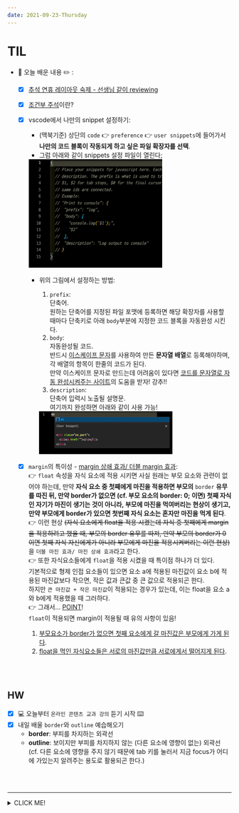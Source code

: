 ```yaml
---
date: 2021-09-23-Thursday
---
```


# TIL 
- 📝 오늘 배운 내용 ✏️ : 
  - [x] [추석 연휴 레이아웃 숙제 - 선생님 같이 reviewing](https://github.com/ekfka4863/frontEndCource_210901/tree/main/code/HW/%EC%B6%94%EC%84%9D%EA%B3%BC%EC%A0%9C/teacher's%20solution/layout_01) 
  - [x] [조건부 주석](https://github.com/ekfka4863/TIL/blob/master/HTML/ie_%EC%A1%B0%EA%B1%B4%EB%B6%80%EC%A3%BC%EC%84%9D.md)이란?     
  - [x] vscode에서 나만의 snippet 설정하기:      
    - (맥북기준) 상단의 `code` 👉 `preference` 👉 `user snippets`에 들어가서 **나만의 코드 블록이 작동되게 하고 싶은 파일 확장자를 선택**.     
    - 그럼 아래와 같이 snippets 설정 파일이 열린다;       
    <img src="./images/user_snippets.png" alt="snippets 설정하기" width="300px" height="" style="margin-left: px;"/>    
    <br />

    - 위의 그림에서 설정하는 방법:    
      1. `prefix`:    
      단축어.     
      원하는 단축어를 지정된 파일 포맷에 등록하면 해당 확장자를 사용할 때마다 단축키로 아래 `body`부분에 지정한 코드 블록을 자동완성 시킨다.         
      2. `body`:       
      자동완성될 코드.      
      반드시 [이스케이프 문자](https://ko.wikipedia.org/wiki/%EC%9D%B4%EC%8A%A4%EC%BC%80%EC%9D%B4%ED%94%84_%EB%AC%B8%EC%9E%90)를 사용하여 만든 **문자열 배열**로 등록해야하며, 각 배열의 항목이 한줄의 코드가 된다.         
      만약 이스케이프 문자로 만드는데 어려움이 있다면 [코드를 문자열로 자동 완성시켜주는 사이트](https://snippet-generator.app/)의 도움을 받자! 강추!!             
      3. `description`:        
      단축어 입력시 노출될 설명문.        
      여기까지 완성하면 아래와 같이 사용 가능!          

      <img src="./images/how_snippet_works.gif" alt="snippet이 정상 작동할 때의 모습" width="300px" height="" style="margin-left: px;"/>        
      <br />

  - [x] `margin`의 특이성 - [margin 상쇄 효과/ 더블 margin 효과](https://github.com/ekfka4863/TIL/blob/master/CSS%26SASS%26Bootstrap/CSS/CSS_margin_with_floated_elements.md):        
    👉 `float` 속성을 자식 요소에 적용 시키면 사실 원래는 부모 요소와 관련이 없어야 하는데, 만약 **자식 요소 중 첫째에게 마진을 적용하면 부모의** `border` **유무를 따진 뒤, 만약 border가 없으면 (cf. 부모 요소의 border: 0; 이면) 첫째 자식인 자기가 마진이 생기는 것이 아니라, 부모에 마진을 먹여버리는 현상이 생기고, 만약 부모에게 border가 있으면 첫번째 자식 요소는 혼자만 마진을 먹게 된다**.            
    👉 이런 현상 ~~(자식 요소에게 float을 적용 시켰는데 자식 중 첫째에게 margin을 적용하려고 했을 때, 부모의 border 유무를 따져, 만약 부모의 border가 0이면 첫째 자식 자신에게가 아니라 부모에게 마진을 적용시켜버리는 이런 현상)~~ 을 `더블 마진 효과/ 마진 상쇄 효과`라고 한다.       
    👉 또한 자식요소들에게 `float`을 적용 시켰을 때 특이점 하나가 더 있다.     
    기본적으로 형제 인접 요소들이 있으면 요소 a에 적용된 마진값이 요소 b에 적용된 마진값보다 작으면, 작은 값과 큰값 중 큰 값으로 적용되곤 한다.    
    하지만 `큰 마진값 + 작은 마진값`이 적용되는 경우가 있는데, 이는 float을 요소 a와 b에게 적용했을 때 그러하다.      
    👉 그래서... <u>POINT</u>!        
    `float`이 적용되면 margin이 적용될 때 유의 사항이 있음!       
    1. <u>부모요소가 border가 없으면 첫째 요소에게 갈 마진값은 부모에게 가게 된다</u>.       
    2. <u>float을 먹인 자식요소들은 서로의 마진값만큼 서로에게서 떨어지게 된다</u>.    
    

<br /> 
<br />

## HW
- [x] 💻 오늘부터 `온라인 콘텐츠 교과 강의` 듣기 시작 ⌨️    
- [x] 내일 배울 `border`와 `outline` 예습해오기 
  - **border**: 부피를 차지하는 외곽선      
  - **outline**: 보이지만 부피를 차지하지 않는 (다른 요소에 영향이 없는) 외곽선     
  (cf. 다른 요소에 영향을 주지 않기 때문에 tab 키를 눌러서 지금 focus가 어디에 가있는지 알려주는 용도로 활용되곤 한다.)     

<br /> 
<br />

---

<details>
<summary>CLICK ME!</summary>  

- cf.  
  - https://webdir.tistory.com/451
  - https://code.visualstudio.com/docs/editor/userdefinedsnippets
  - https://snippet-generator.app/
  - https://jojoldu.tistory.com/491
  - https://singa-korean.tistory.com/44
  - https://velog.io/@raram2/CSS-마진-상쇄Margin-collapsing-원리-완벽-이해
  - https://webclub.tistory.com/26
  - https://blog.danggun.net/4276
  - https://www.codeit.kr/community/threads/2385
  - [과제 pdf](https://github.com/ekfka4863/frontEndCource_210901/blob/main/source/14%EA%B0%95_layout_%EA%B8%B0%EB%B3%B8.pdf)

</detials>  



